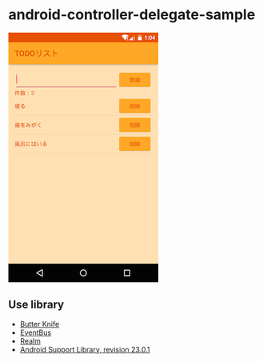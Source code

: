 # android-controller-delegate-sample

<img src="screenshot.png" width="300" />

## Use library

- [Butter Knife](http://jakewharton.github.io/butterknife/)
- [EventBus](https://github.com/greenrobot/EventBus)
- [Realm](https://realm.io/)
- [Android Support Library, revision 23.0.1](https://developer.android.com/intl/ja/tools/support-library/index.html)
